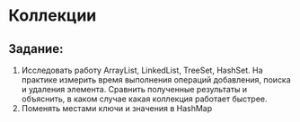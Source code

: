 # Коллекции
## Задание:
1. Исследовать работу ArrayList, LinkedList, TreeSet, HashSet. На практике измерить время выполнения операций добавления, поиска и удаления элемента. Сравнить полученные результаты и объяснить, в каком случае какая коллекция работает быстрее.
2. Поменять местами ключи и значения в HashMap
